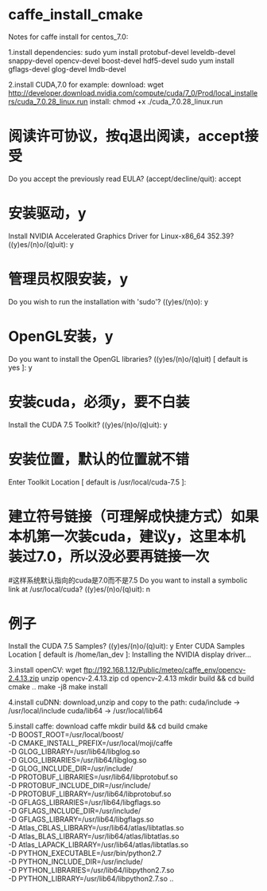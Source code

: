 # caffe_install_cmake
Notes for caffe install for centos_7.0:

1.install dependencies:
  sudo yum install protobuf-devel leveldb-devel snappy-devel opencv-devel boost-devel hdf5-devel
  sudo yum install gflags-devel glog-devel lmdb-devel
  
2.install CUDA,7.0 for example:
  download: wget http://developer.download.nvidia.com/compute/cuda/7_0/Prod/local_installers/cuda_7.0.28_linux.run
  install:
  chmod +x ./cuda_7.0.28_linux.run
  # 阅读许可协议，按q退出阅读，accept接受
  Do you accept the previously read EULA? (accept/decline/quit): accept
  # 安装驱动，y
  Install NVIDIA Accelerated Graphics Driver for Linux-x86_64 352.39? ((y)es/(n)o/(q)uit): y
  # 管理员权限安装，y
  Do you wish to run the installation with 'sudo'? ((y)es/(n)o): y
  # OpenGL安装，y
  Do you want to install the OpenGL libraries? ((y)es/(n)o/(q)uit) [ default is yes ]: y
  # 安装cuda，必须y，要不白装
  Install the CUDA 7.5 Toolkit? ((y)es/(n)o/(q)uit): y
  # 安装位置，默认的位置就不错
  Enter Toolkit Location [ default is /usr/local/cuda-7.5 ]:
  # 建立符号链接（可理解成快捷方式）如果本机第一次装cuda，建议y，这里本机装过7.0，所以没必要再链接一次
  #这样系统默认指向的cuda是7.0而不是7.5
  Do you want to install a symbolic link at /usr/local/cuda? ((y)es/(n)o/(q)uit): n
  # 例子
  Install the CUDA 7.5 Samples? ((y)es/(n)o/(q)uit): y
  Enter CUDA Samples Location [ default is /home/lan_dev ]:
  Installing the NVIDIA display driver...
  
3.install openCV:
  wget ftp://192.168.1.12/Public/meteo/caffe_env/opencv-2.4.13.zip
  unzip opencv-2.4.13.zip
  cd opencv-2.4.13
  mkdir build && cd build
  cmake ..
  make -j8
  make install
   
4.install cuDNN:
  download,unzip and copy to the path:
  cuda/include   →   /usr/local/include
  cuda/lib64 →   /usr/local/lib64

5.install caffe:
  download caffe
  mkdir build && cd build
  cmake \
  -D BOOST_ROOT=/usr/local/boost/ \
  -D CMAKE_INSTALL_PREFIX=/usr/local/moji/caffe \
  -D GLOG_LIBRARY=/usr/lib64/libglog.so \
  -D GLOG_LIBRARIES=/usr/lib64/libglog.so \
  -D GLOG_INCLUDE_DIR=/usr/include/  \
  -D PROTOBUF_LIBRARIES=/usr/lib64/libprotobuf.so \
  -D PROTOBUF_INCLUDE_DIR=/usr/include/ \
  -D PROTOBUF_LIBRARY=/usr/lib64/libprotobuf.so \
  -D GFLAGS_LIBRARIES=/usr/lib64/libgflags.so \
  -D GFLAGS_INCLUDE_DIR=/usr/include/ \
  -D GFLAGS_LIBRARY=/usr/lib64/libgflags.so \
  -D Atlas_CBLAS_LIBRARY=/usr/lib64/atlas/libtatlas.so \
  -D Atlas_BLAS_LIBRARY=/usr/lib64/atlas/libtatlas.so \
  -D Atlas_LAPACK_LIBRARY=/usr/lib64/atlas/libtatlas.so \
  -D PYTHON_EXECUTABLE=/usr/bin/python2.7 \
  -D PYTHON_INCLUDE_DIR=/usr/include/ \
  -D PYTHON_LIBRARIES=/usr/lib64/libpython2.7.so \
  -D PYTHON_LIBRARY=/usr/lib64/libpython2.7.so ..
